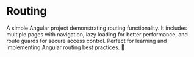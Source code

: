 # Routing
A simple Angular project demonstrating routing functionality. It includes multiple pages with navigation, lazy loading for better performance, and route guards for secure access control. Perfect for learning and implementing Angular routing best practices. 🚀
